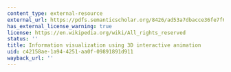 ```yaml
---
content_type: external-resource
external_url: https://pdfs.semanticscholar.org/8426/ad53a7dbacce36fe7f64dcb3b8f4e6092896.pdf
has_external_license_warning: true
license: https://en.wikipedia.org/wiki/All_rights_reserved
status: ''
title: Information visualization using 3D interactive animation
uid: c42158ae-1a94-4251-aa0f-09891891d911
wayback_url: ''
---
```

